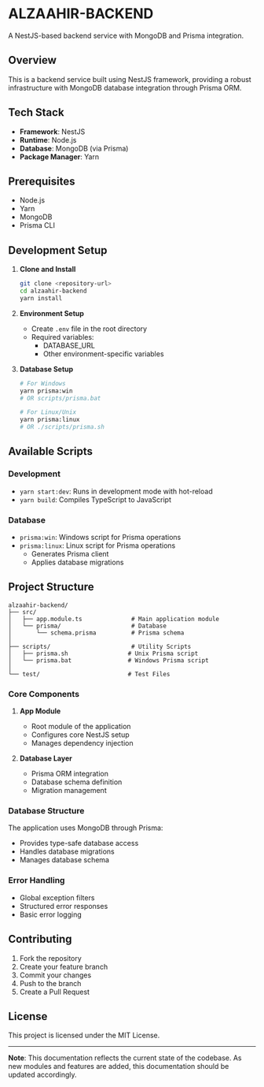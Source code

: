 # ALZAAHIR-BACKEND

A NestJS-based backend service with MongoDB and Prisma integration.

## Overview

This is a backend service built using NestJS framework, providing a robust infrastructure with MongoDB database integration through Prisma ORM.

## Tech Stack

- **Framework**: NestJS
- **Runtime**: Node.js
- **Database**: MongoDB (via Prisma)
- **Package Manager**: Yarn

## Prerequisites

- Node.js
- Yarn
- MongoDB
- Prisma CLI

## Development Setup

1. **Clone and Install**

   ```bash
   git clone <repository-url>
   cd alzaahir-backend
   yarn install
   ```

2. **Environment Setup**
   - Create `.env` file in the root directory
   - Required variables:
     - DATABASE_URL
     - Other environment-specific variables

3. **Database Setup**

   ```bash
   # For Windows
   yarn prisma:win
   # OR scripts/prisma.bat

   # For Linux/Unix
   yarn prisma:linux
   # OR ./scripts/prisma.sh
   ```

## Available Scripts

### Development

- `yarn start:dev`: Runs in development mode with hot-reload
- `yarn build`: Compiles TypeScript to JavaScript

### Database

- `prisma:win`: Windows script for Prisma operations
- `prisma:linux`: Linux script for Prisma operations
  - Generates Prisma client
  - Applies database migrations

## Project Structure

```
alzaahir-backend/
├── src/
│   ├── app.module.ts              # Main application module
│   └── prisma/                    # Database
│       └── schema.prisma          # Prisma schema
│
├── scripts/                       # Utility Scripts
│   ├── prisma.sh                 # Unix Prisma script
│   └── prisma.bat                # Windows Prisma script
│
└── test/                         # Test Files
```

### Core Components

1. **App Module**
   - Root module of the application
   - Configures core NestJS setup
   - Manages dependency injection

2. **Database Layer**
   - Prisma ORM integration
   - Database schema definition
   - Migration management

### Database Structure

The application uses MongoDB through Prisma:

- Provides type-safe database access
- Handles database migrations
- Manages database schema

### Error Handling

- Global exception filters
- Structured error responses
- Basic error logging

## Contributing

1. Fork the repository
2. Create your feature branch
3. Commit your changes
4. Push to the branch
5. Create a Pull Request

## License

This project is licensed under the MIT License.

---

**Note**: This documentation reflects the current state of the codebase. As new modules and features are added, this documentation should be updated accordingly.
